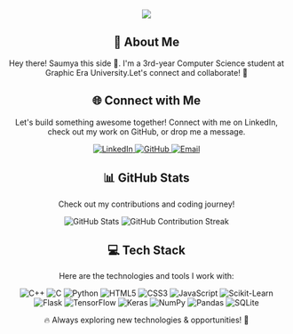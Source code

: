 <h1 align="center">
    <img src="https://readme-typing-svg.herokuapp.com/?font=Righteous&size=35&center=true&color=FFFFFF&vCenter=true&width=500&height=70&duration=4000&lines=Welcome+to+my+GitHub+🙏;+I'm+Saumya+Sharma!;" />
</h1>

<div align="center">
    <h2>🚀 About Me</h2>
    <p>Hey there! Saumya this side 👋. I'm a 3rd-year Computer Science student at Graphic Era University.Let's connect and collaborate! 🚀</p>
</div>

<div align="center">
<h2 align="center" class="section-heading">🌐 Connect with Me</h2>
<p>Let's build something awesome together! Connect with me on LinkedIn, check out my work on GitHub, or drop me a message.</p>
<div align="center">
  <a href="https://www.linkedin.com/in/saumyasharma02/">
    <img src="https://img.shields.io/badge/LinkedIn-0077B5?style=for-the-badge&logo=linkedin&logoColor=white" alt="LinkedIn"/>
  </a>
  <a href="https://github.com/saumyasharma02" target="_blank">
    <img src="https://img.shields.io/badge/GitHub-181717?style=for-the-badge&logo=github&logoColor=white" alt="GitHub"/>
  </a>
  <a href="mailto:saumyasharma205ss@gmail.com">
    <img src="https://img.shields.io/badge/Email-D14836?style=for-the-badge&logo=gmail&logoColor=white" alt="Email"/>
  </a>
</div>

<div align="center">
  <h2>📊 GitHub Stats</h2>
  <p>Check out my contributions and coding journey!</p> 
  <img src="https://github-profile-summary-cards.vercel.app/api/cards/profile-details?username=Saumyasharma02&theme=github_dark" alt="GitHub Stats"/>
  <img src="https://streak-stats.demolab.com/?user=Saumyasharma02&theme=merko" alt="GitHub Contribution Streak"/>
</div>

<h2 align="center" class="section-heading">💻 Tech Stack</h2>
<p>Here are the technologies and tools I work with:</p>
<div align="center">
  <img src="https://img.shields.io/badge/C++-00599C?style=for-the-badge&logo=c%2B%2B&logoColor=white" alt="C++"/>
<img src="https://img.shields.io/badge/C-A8B9CC?style=for-the-badge&logo=c&logoColor=white" alt="C"/>
<img src="https://img.shields.io/badge/Python-3776AB?style=for-the-badge&logo=python&logoColor=white" alt="Python"/>
<img src="https://img.shields.io/badge/HTML5-E34F26?style=for-the-badge&logo=html5&logoColor=white" alt="HTML5"/>
<img src="https://img.shields.io/badge/CSS3-1572B6?style=for-the-badge&logo=css3&logoColor=white" alt="CSS3"/>
<img src="https://img.shields.io/badge/JavaScript-F7DF1E?style=for-the-badge&logo=javascript&logoColor=black" alt="JavaScript"/>
<img src="https://img.shields.io/badge/Scikit--Learn-F7931E?style=for-the-badge&logo=scikit-learn&logoColor=white" alt="Scikit-Learn"/>
  <img src="https://img.shields.io/badge/Flask-000000?style=for-the-badge&logo=flask&logoColor=white" alt="Flask"/>
  <img src="https://img.shields.io/badge/TensorFlow-FF6F00?style=for-the-badge&logo=tensorflow&logoColor=white" alt="TensorFlow"/>
  <img src="https://img.shields.io/badge/Keras-D00000?style=for-the-badge&logo=Keras&logoColor=white" alt="Keras"/>
  <img src="https://img.shields.io/badge/Numpy-777BB4?style=for-the-badge&logo=numpy&logoColor=white" alt="NumPy"/>
  <img src="https://img.shields.io/badge/Pandas-2C2D72?style=for-the-badge&logo=pandas&logoColor=white" alt="Pandas"/>
  <img src="https://img.shields.io/badge/SQLite-003B57?style=for-the-badge&logo=sqlite&logoColor=white" alt="SQLite"/>
</div>

🔥 Always exploring new technologies & opportunities! 🚀  
